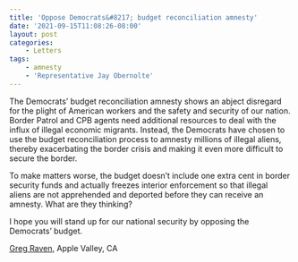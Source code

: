 ```yaml
---
title: 'Oppose Democrats&#8217; budget reconciliation amnesty'
date: '2021-09-15T11:08:26-08:00'
layout: post
categories:
    - Letters
tags:
    - amnesty
    - 'Representative Jay Obernolte'
---
```


The Democrats’ budget reconciliation amnesty shows an abject disregard for the plight of American workers and the safety and security of our nation. Border Patrol and CPB agents need additional resources to deal with the influx of illegal economic migrants. Instead, the Democrats have chosen to use the budget reconciliation process to amnesty millions of illegal aliens, thereby exacerbating the border crisis and making it even more difficult to secure the border.

To make matters worse, the budget doesn’t include one extra cent in border security funds and actually freezes interior enforcement so that illegal aliens are not apprehended and deported before they can receive an amnesty. What are they thinking?

I hope you will stand up for our national security by opposing the Democrats’ budget.

[Greg Raven](https://www.gregraven.org/), Apple Valley, CA